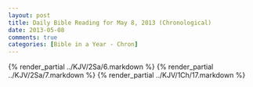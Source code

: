 ```yaml
---
layout: post
title: Daily Bible Reading for May 8, 2013 (Chronological)
date: 2013-05-08
comments: true
categories: [Bible in a Year - Chron]
---
```

{% render_partial ../KJV/2Sa/6.markdown %}
{% render_partial ../KJV/2Sa/7.markdown %}
{% render_partial ../KJV/1Ch/17.markdown %}

